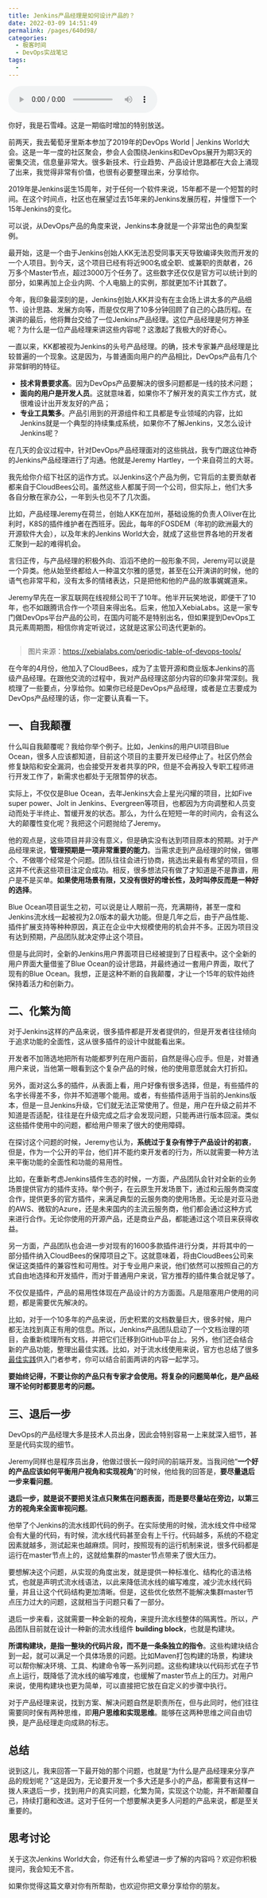 ```yaml
---
title: Jenkins产品经理是如何设计产品的？
date: 2022-03-09 14:51:49
permalink: /pages/640d98/
categories:
  - 极客时间
  - DevOps实战笔记
tags:
  - 
---
```

<audio title="特别放送（四）.Jenkins产品经理是如何设计产品的？" src="https://static001.geekbang.org/resource/audio/f4/ca/f413fa247e11f3545a5ed38cc92d65ca.mp3" controls="controls"></audio> 
<p>你好，我是石雪峰。这是一期临时增加的特别放送。</p><p>前两天，我去葡萄牙里斯本参加了2019年的DevOps World | Jenkins World大会。这是一年一度的社区聚会，参会人会围绕Jenkins和DevOps展开为期3天的密集交流，信息量非常大。很多新技术、行业趋势、产品设计思路都在大会上涌现了出来，我觉得非常有价值，也很有必要整理出来，分享给你。</p><p>2019年是Jenkins诞生15周年，对于任何一个软件来说，15年都不是一个短暂的时间。在这个时间点，社区也在展望过去15年来的Jenkins发展历程，并憧憬下一个15年Jenkins的变化。</p><p>可以说，从DevOps产品的角度来说，Jenkins本身就是一个非常出色的典型案例。</p><p>最开始，这是一个由于Jenkins创始人KK无法忍受同事天天导致编译失败而开发的一个人项目。到今天，这个项目已经有将近900名或全职、或兼职的贡献者，26万多个Master节点，超过3000万个任务了。这些数字还仅仅是官方可以统计到的部分，如果再加上企业内网、个人电脑上的实例，那就更加不计其数了。</p><p>今年，我印象最深刻的是，Jenkins创始人KK并没有在主会场上讲太多的产品细节、设计思路、发展方向等，而是仅仅用了10多分钟回顾了自己的心路历程。在演讲的最后，他将舞台交给了一位Jenkins产品经理。这位产品经理是何方神圣呢？为什么是一位产品经理来讲这些内容呢？这激起了我极大的好奇心。</p><!-- [[[read_end]]] --><p>一直以来，KK都被视为Jenkins的头号产品经理。的确，技术专家兼产品经理是比较普遍的一个现象。这是因为，与普通面向用户的产品相比，DevOps产品有几个非常鲜明的特征。</p><ul>
<li><strong>技术背景要求高</strong>。因为DevOps产品要解决的很多问题都是一线的技术问题；</li>
<li><strong>面向的用户是开发人员</strong>。这就意味着，如果你不了解开发的真实工作方式，就很难设计出开发友好的产品；</li>
<li><strong>专业工具繁多</strong>。产品引用到的开源组件和工具都是专业领域的内容，比如Jenkins就是一个典型的持续集成系统，如果你不了解Jenkins，又怎么设计Jenkins呢？</li>
</ul><p>在几天的会议过程中，针对DevOps产品经理面对的这些挑战，我专门跟这位神奇的Jenkins产品经理进行了沟通。他就是Jeremy Hartley，一个来自荷兰的大哥。</p><p>我先给你介绍下社区的运作方式。以Jenkins这个产品为例，它背后的主要贡献者都来自于CloudBees公司。虽然这些人都属于同一个公司，但实际上，他们大多各自分散在家办公，一年到头也见不了几次面。</p><p>比如，产品经理Jeremy在荷兰，创始人KK在加州，基础设施的负责人Oliver在比利时，K8S的插件维护者在西班牙。因此，每年的FOSDEM（年初的欧洲最大的开源软件大会），以及年末的Jenkins World大会，就成了这些世界各地的开发者汇聚到一起的难得机会。</p><p>言归正传，与产品经理的积极外向、滔滔不绝的一般形象不同，Jeremy可以说是一个异类。他从始至终都给人一种温文尔雅的感觉，甚至在公开演讲的时候，他的语气也非常平和，没有太多的情绪表达，只是把他和他的产品的故事娓娓道来。</p><p>Jeremy早先在一家互联网在线视频公司干了10年。他半开玩笑地说，即便干了10年，也不如跟腾讯合作一个项目来得出名。后来，他加入XebiaLabs。这是一家专门做DevOps平台产品的公司，在国内可能不是特别出名，但如果提到DevOps工具元素周期图，相信你肯定听说过，这就是这家公司迭代更新的。</p><p><img src="https://static001.geekbang.org/resource/image/fa/bc/fa1f9db00986532b0acc1790043178bc.png" alt=""></p><blockquote>
<p><span class="orange">图片来源：</span><a href="https://xebialabs.com/periodic-table-of-devops-tools/">https://xebialabs.com/periodic-table-of-devops-tools/</a></p>
</blockquote><p>在今年的4月份，他加入了CloudBees，成为了主管开源和商业版本Jenkins的高级产品经理。在跟他交流的过程中，我对产品经理这部分内容的印象非常深刻。我梳理了一些要点，分享给你。如果你已经是DevOps产品经理，或者是立志要成为DevOps产品经理的话，你一定要认真看一下。</p><h2>一、自我颠覆</h2><p>什么叫自我颠覆呢？我给你举个例子。比如，Jenkins的用户UI项目Blue Ocean，很多人应该都知道，目前这个项目的主要开发已经停止了。社区仍然会修复缺陷和安全漏洞，也会接受开发者共享的PR，但是不会再投入专职工程师进行开发工作了，新需求也都处于无限暂停的状态。</p><p>实际上，不仅仅是Blue Ocean，去年Jenkins大会上星光闪耀的项目，比如Five super power、Jolt in Jenkins、Evergreen等项目，也都因为方向调整和人员变动而处于半终止、暂缓开发的状态。那么，为什么在短短一年的时间内，会有这么大的颠覆性变化呢？我把这个问题抛给了Jeremy。</p><p>他的观点是，这些项目并非没有意义，但是确实没有达到项目原本的预期。对于产品经理来说，<strong>管理预期是一项非常重要的能力</strong>。当需求走到产品经理的时候，做哪个、不做哪个经常是个问题。团队往往会进行协商，挑选出来最有希望的项目，但这并不代表这些项目注定会成功。相反，很多想法只有做了才知道是不是靠谱，用户是不是买单。<strong>如果使用场景有限，又没有很好的增长性，及时叫停反而是一种好的选择</strong>。</p><p>Blue Ocean项目诞生之初，可以说是让人眼前一亮，充满期待，甚至一度和Jenkins流水线一起被视为2.0版本的最大功能。但是几年之后，由于产品性能、插件扩展支持等种种原因，真正在企业中大规模使用的机会并不多。正因为项目没有达到预期，产品团队就决定停止这个项目。</p><p>但是与此同时，全新的Jenkins用户界面项目已经被提到了日程表中。这个全新的用户界面大量借鉴了Blue Ocean的设计思路，并最终通过一套用户界面，取代了现有的Blue Ocean。我想，正是这种不断的自我颠覆，才让一个15年的软件始终保持着活力和创新力。</p><h2>二、化繁为简</h2><p>对于Jenkins这样的产品来说，很多插件都是开发者提供的，但是开发者往往倾向于追求功能的全面性，这从很多插件的设计中就能看出来。</p><p>开发者不加筛选地把所有功能都罗列在用户面前，自然是得心应手。但是，对普通用户来说，当他第一眼看到这个复杂产品的时候，他的使用意愿就会大打折扣。</p><p>另外，面对这么多的插件，从表面上看，用户好像有很多选择，但是，有些插件的名字长得差不多，你并不知道哪个能用。或者，有些插件适用于当前的Jenkins版本，但是一旦Jenkins升级，它们就无法正常使用了。但是，用户在升级之前并不知道是否适配，往往是在升级完成之后才会发现问题，只能再进行版本回滚。类似这些插件使用中的问题，都给用户带来了很大的使用障碍。</p><p>在探讨这个问题的时候，Jeremy也认为，<strong>系统过于复杂有悖于产品设计的初衷</strong>，但是，作为一个公开的平台，他们并不能约束开发者的行为，所以就需要一种方法来平衡功能的全面性和功能的易用性。</p><p>比如，在重新考虑Jenkins插件生态的时候，一方面，产品团队会针对全新的业务场景提供官方的插件支持。举个例子，在云原生开发场景下，通过和云服务商深度合作，提供更多的官方插件，来满足典型的云服务商的使用场景。无论是对亚马逊的AWS、微软的Azure，还是未来国内的主流云服务商，他们都会通过这种方式来进行合作。无论你使用的开源产品，还是商业产品，都能通过这个项目来获得收益。</p><p>另一方面，产品团队也会进一步对现有的1600多款插件进行分类，并将其中的一部分插件纳入CloudBees的保障项目之下。这就意味着，将由CloudBees公司来保证这类插件的兼容性和可用性。对于专业用户来说，他们依然可以按照自己的方式自由地选择和开发插件，而对于普通用户来说，官方推荐的插件集合就足够了。</p><p>不仅仅是插件，产品的易用性体现在产品设计的方方面面。凡是阻塞用户使用的问题，都是需要优先解决的。</p><p>比如，对于一个10多年的产品来说，历史积累的文档数量巨大，很多时候，用户都无法找到真正有用的信息。所以，Jenkins产品团队启动了一个文档治理的项目，会重新梳理所有文档，并把它们迁移到GitHub平台上。另外，他们还会结合新的产品功能，整理出最佳实践。比如，对于流水线使用来说，官方也总结了很多<a href="https://support.cloudbees.com/hc/en-us/articles/230922208-Pipeline-Best-Practices">最佳实践</a>供入门者参考，你可以结合前面两讲的内容一起学习。</p><p><strong>要始终记得，不要让你的产品只有专家才会使用。将复杂的问题简单化，是产品经理不论何时都要思考的问题。</strong></p><h2>三、退后一步</h2><p>DevOps的产品经理大多是技术人员出身，因此会特别容易一上来就深入细节，甚至是代码实现的细节。</p><p>Jeremy同样也是程序员出身，他做过很长一段时间的前端开发。当我问他“<strong>一个好的产品应该如何平衡用户视角和实现视角</strong>”的时候，他给我的回答是，<strong>要尽量退后一步来看问题</strong>。</p><p><strong>退后一步，就是说不要把关注点只聚焦在问题表面，而是要尽量站在旁边，以第三方的视角来全面审视问题</strong>。</p><p>他举了个Jenkins的流水线即代码的例子。在实际使用的时候，流水线文件中经常会有大量的代码，有时候，流水线代码甚至会有上千行。代码越多，系统的不稳定因素就越多，测试起来也越麻烦。同时，按照现有的运行机制来说，很多代码都是运行在master节点上的，这就给集群的master节点带来了很大压力。</p><p>要想解决这个问题，从实现的角度出发，就是提供一种标准化、结构化的语法格式，也就是声明式流水线语法，以此来降低流水线的编写难度，减少流水线代码量，并且让这个代码结构更加清晰。但是，这些优化依然不能解决集群master节点压力过大的问题，这就相当于问题只看了一部分。</p><p>退后一步来看，这就需要一种全新的视角，来提升流水线整体的隔离性。所以，产品团队目前就在设计一种新的流水线组件 <strong>building block</strong>，也就是构建块。</p><p><strong>所谓构建块，是指一整块的代码片段，而不是一条条独立的指令</strong>。这些构建块结合到一起，就可以满足一个具体场景的问题。比如Maven打包构建的场景，构建块可以帮你解决环境、工具、构建命令等一系列问题。这些构建块以代码形式在子节点上运行，既降低了流水线的编写难度，也缓解了master节点上的压力。对用户来说，使用构建块也更为简单，可以直接把它放在自定义的步骤中执行。</p><p>对于产品经理来说，找到方案、解决问题自然是职责所在，但与此同时，他们往往需要同时保有两种思维，即<strong>用户思维和实现思维</strong>。能够在这两种思维之间自由切换，是产品经理走向成熟的标志。</p><h2>总结</h2><p>说到这儿，我来回答一下最开始的那个问题，也就是“为什么是产品经理来分享产品的规划呢？”这是因为，无论要开发一个多大还是多小的产品，都需要有这样一拨人来退后一步，找到用户的真实问题，化繁为简，实现这个功能，并不断颠覆自己，持续打磨和改进。这对于任何一个想要解决更多人问题的产品来说，都是至关重要的。</p><h2>思考讨论</h2><p>关于这次Jenkins World大会，你还有什么希望进一步了解的内容吗？欢迎你积极提问，我会知无不言。</p><p>如果你觉得这篇文章对你有所帮助，也欢迎你把文章分享给你的朋友。</p><p></p>